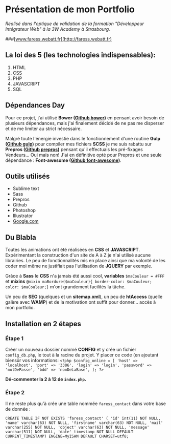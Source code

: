 # Présentation de mon Portfolio
*Réalisé dans l'optique de validation de la formation "Développeur Intégrateur Web" à la 3W Academy à Strasbourg.*

###[www.faress.webatt.fr](http://faress.webatt.fr)

## La loi des 5 (les technologies indispensables):

1. HTML
2. CSS
3. PHP
4. JAVASCRIPT
5. SQL

## Dépendances Day

Pour ce projet, j'ai utilisé **Bower ([Github bower](https://github.com/bower/bower/))** en pensant avoir besoin de plusieurs dépendances, mais j'ai finalement décidé de ne pas me disperser et de me limiter au strict nécessaire.

Malgré toute l'énergie investie dans le fonctionnement d'une routine **Gulp ([Github gulp](https://github.com/bower/bower/))** pour compiler mes fichiers **SCSS** je me suis rabattu sur **Prepros ([Github prepros](https://github.com/Subash/Prepros/))** pensant qu'il effectuais les pré-fixages Vendeurs... Oui mais non! J'ai en définitive opté pour Prepros et une seule dépendance : **Font-awesome ([Github font-awesome](https://github.com/FortAwesome/Font-Awesome/))**.

## Outils utilisés

* Sublime text
* Sass
* Prepros
* Github
* Photoshop
* Illustrator
* [Google.com](https://google.com/)

## Du Blabla

Toutes les animations ont été réalisées en **CSS** et **JAVASCRIPT**. Expérimentant la construction d'un site de A à Z je n'ai utilisé aucune librairies. Le peu de fonctionnalités mis en place ainsi que ma volonté de les coder moi même ne justifiait pas l'utilisation de **JQUERY** par exemple.

Grâce à **Sass** le **CSS** n'a jamais été aussi cool, **variables** `$maCouleur = #FFF` et **mixins** `@mixin maBordure($maCouleur){ border-color: $maCouleur; color: $maCouleur;}` m'ont grandement facilités la tâche.

Un peu de **SEO** (quelques **<meta>** et un **sitemap.xml**), un peu de **htAccess** (quelle galère avec **WAMP**) et de la motivation ont suffit pour donner... accès à mon portfolio.

## Installation en 2 étapes

### Étape 1

Créer un nouveau dossier nommé **CONFIG** et y crée un fichier `config_db.php`, le tout à la racine du projet. Y placer ce code (en ajoutant biensûr vos informations:
`<?php
	$config_online = [
		'host' => 'localhost',
		'port' => '3306',
		'login' => 'login',
		'password' => 'motDePasse',
		'bdd' => 'nomDeLaBase',
	];
?>`

**Dé-commenter la 2 à 12 de `index.php`.**

### Étape 2

Il ne reste plus qu'à crée une table nommée `faress_contact` dans votre base de donnée :

`CREATE TABLE IF NOT EXISTS 'faress_contact' (
'id' int(11) NOT NULL,
'name' varchar(63) NOT NULL,
'firstname' varchar(63) NOT NULL,
'mail' varchar(255) NOT NULL,
'object' varchar(63) NOT NULL,
'message' varchar(511) NOT NULL,
'date' timestamp NOT NULL DEFAULT CURRENT_TIMESTAMP)
ENGINE=MyISAM DEFAULT CHARSET=utf8;`